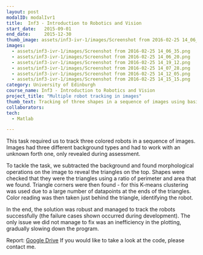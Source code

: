 ```yaml
---
layout: post
modalID: modalIvr1
title:  Inf3 - Introduction to Robotics and Vision
start_date:   2015-09-01
end_date:     2015-12-30
thumb_image: assets/inf3-ivr-1/images/Screenshot from 2016-02-25 14_06_35.png
images:
  - assets/inf3-ivr-1/images/Screenshot from 2016-02-25 14_06_35.png
  - assets/inf3-ivr-1/images/Screenshot from 2016-02-25 14_06_20.png
  - assets/inf3-ivr-1/images/Screenshot from 2016-02-25 14_19_12.png
  - assets/inf3-ivr-1/images/Screenshot from 2016-02-25 14_07_28.png
  - assets/inf3-ivr-1/images/Screenshot from 2016-02-25 14_12_05.png
  - assets/inf3-ivr-1/images/Screenshot from 2016-02-25 14_15_15.png
category: University of Edinburgh
course_name: Inf3 - Introduction to Robotics and Vision
project_title: "Multiple robot tracking in images"
thumb_text: Tracking of three shapes in a sequence of images using basic shape and color recognition techniques
collaborators:
tech:
  - Matlab

---
```


This task required us to track three colored robots in a sequence of images. Images had three different background types and had to work with an unknown forth one, only revealed during assessment.

To tackle the task, we subtracted the background and found morphological operations on the image to reveal the triangles on the top. Shapes were checked that they were the triangles using a ratio of perimeter and area that we found. Triangle corners were then found - for this K-means clustering was used due to a large number of datapoints at the ends of the triangles. Color reading was then taken just behind the triangle, identifying the robot.

In the end, the solution was robust and managed to track the robots successfully (the failure cases shown occurred during development). The only issue we did not manage to fix was an inefficiency in the plotting, gradually slowing down the program.

Report: [Google Drive](https://drive.google.com/open?id=1wYzYK88y1drcs3xgZwLJoZGRkNKFC8VH)
If you would like to take a look at the code, please contact me.
